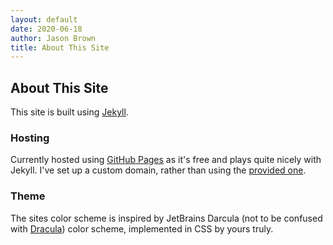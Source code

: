 ```yaml
---
layout: default
date: 2020-06-18
author: Jason Brown
title: About This Site
---
```

## About This Site
This site is built using [Jekyll](https://jekyllrb.com).

### Hosting
Currently hosted using [GitHub Pages](https://pages.github.com) as it's free and plays quite nicely with Jekyll. I've set up a custom domain, rather than using the [provided one](https://nousernameslef7.github.io).

### Theme
The sites color scheme is inspired by JetBrains Darcula (not to be confused with [Dracula](https://draculatheme.com)) color scheme, implemented in CSS by yours truly.
